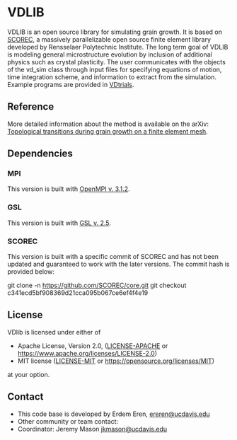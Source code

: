 # VDLIB

VDLIB is an open source library for simulating grain growth. It is based on  [SCOREC](https://github.com/SCOREC/core), a massively parallelizable open source finite element library developed by Rensselaer Polytechnic Institute. The long term goal of VDLIB is modeling general microstructure evolution by inclusion of additional physics such as crystal plasticity. The user communicates with the objects of the vd_sim class through input files for specifying equations of motion, time integration scheme, and information to extract from the simulation. Example programs are provided in [VDtrials](https://github.com/erdemeren/VDtrials).

## Reference ##
More detailed information about the method is available on the arXiv:
[Topological transitions during grain growth on a finite element mesh](https://arxiv.org/abs/2101.12321).

## Dependencies ##
### MPI ###
This version is built with [OpenMPI v. 3.1.2](https://download.open-mpi.org/release/open-mpi/v3.1/openmpi-3.1.2.tar.gz).

### GSL ###
This version is built with [GSL v. 2.5](https://ftp.sotirov-bg.net/pub/mirrors/gnu/gsl/gsl-2.5.tar.gz).

### SCOREC ###
This version is built with a specific commit of SCOREC and has not been updated and guaranteed to work with the later versions. The commit hash is provided below:

git clone -n https://github.com/SCOREC/core.git
git checkout c341ecd5bf908369d21cca095b067ce6ef4f4e19

## License ##
VDlib is licensed under either of

 * Apache License, Version 2.0, ([LICENSE-APACHE](LICENSE-APACHE) or https://www.apache.org/licenses/LICENSE-2.0)
 * MIT license ([LICENSE-MIT](LICENSE-MIT) or https://opensource.org/licenses/MIT)

at your option.

## Contact ##

* This code base is developed by Erdem Eren, ereren@ucdavis.edu 
* Other community or team contact: 
* Coordinator: Jeremy Mason jkmason@ucdavis.edu
